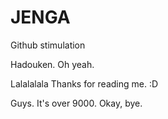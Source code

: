 JENGA
=====

Github stimulation

Hadouken. Oh yeah.


Lalalalala
Thanks for reading me. :D








































Guys. It's over 9000. Okay, bye.
